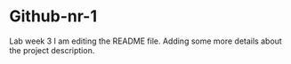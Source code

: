 # Github-nr-1
Lab week 3
I am editing the README file. Adding some more details about the project description.
